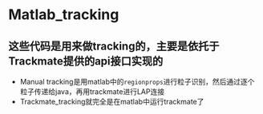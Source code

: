 # Matlab_tracking
## 这些代码是用来做tracking的，主要是依托于Trackmate提供的api接口实现的
* Manual tracking是用matlab中的`regionprops`进行粒子识别，然后通过逐个粒子传递给java，再用trackmate进行LAP连接
* Trackmate_tracking就完全是在matlab中运行trackmate了
